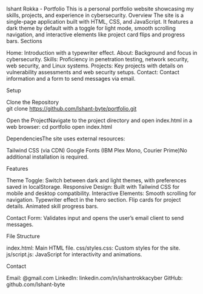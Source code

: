 Ishant Rokka - Portfolio
This is a personal portfolio website showcasing my skills, projects, and experience in cybersecurity.
Overview
The site is a single-page application built with HTML, CSS, and JavaScript. It features a dark theme by default with a toggle for light mode, smooth scrolling navigation, and interactive elements like project card flips and progress bars.
Sections

Home: Introduction with a typewriter effect.
About: Background and focus in cybersecurity.
Skills: Proficiency in penetration testing, network security, web security, and Linux systems.
Projects: Key projects with details on vulnerability assessments and web security setups.
Contact: Contact information and a form to send messages via email.

Setup

Clone the Repository  
git clone https://github.com/Ishant-byte/portfolio.git


Open the ProjectNavigate to the project directory and open index.html in a web browser:
cd portfolio
open index.html


DependenciesThe site uses external resources:

Tailwind CSS (via CDN)
Google Fonts (IBM Plex Mono, Courier Prime)No additional installation is required.



Features

Theme Toggle: Switch between dark and light themes, with preferences saved in localStorage.
Responsive Design: Built with Tailwind CSS for mobile and desktop compatibility.
Interactive Elements:
Smooth scrolling for navigation.
Typewriter effect in the hero section.
Flip cards for project details.
Animated skill progress bars.


Contact Form: Validates input and opens the user’s email client to send messages.

File Structure

index.html: Main HTML file.
css/styles.css: Custom styles for the site.
js/script.js: JavaScript for interactivity and animations.

Contact

Email: @gmail.com
LinkedIn: linkedin.com/in/ishantrokkacyber
GitHub: github.com/Ishant-byte

